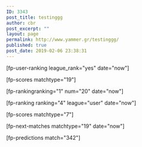 ```yaml
---
ID: 3343
post_title: testinggg
author: cbr
post_excerpt: ""
layout: page
permalink: http://www.yammer.gr/testinggg/
published: true
post_date: 2019-02-06 23:38:31
---
```

[fp-user-ranking league_rank="yes" date="now"]

[fp-scores matchtype="19"]

[fp-rankingranking="1" num="20" date="now"]

[fp-ranking ranking="4" league="user" date="now"]

[fp-scores matchtype="7"]

[fp-next-matches matchtype="19" date="now"]

[fp-predictions match="342"]